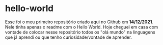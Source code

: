 # hello-world
Esse foi o meu primeiro repositório criado aqui no Github em **14/12/2021**. Nele tinha apenas o readme com o Hello World.
Hoje cheguei em casa com vontade de colocar nesse repositório todos os "olá mundo" na linguagens que já aprendi ou que tenho curiosidade/vontade de aprender.
